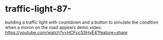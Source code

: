 # traffic-light-87-
building a traffic light with countdown and a button to simulate the condition when a  moron on the road appears
demo video: https://youtube.com/watch?v=HCFccSSHvE4?feature=share
